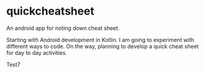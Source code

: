 # quickcheatsheet
An android app for noting down cheat sheet. 

Starting with Android development in Kotlin. I am going to experiment with different ways to code.
On the way, planning to develop a quick cheat sheet for day to day activities.

Test7



